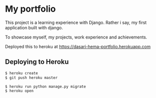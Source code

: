 # My portfolio

This project is a learning experience with Django. Rather i say, my first application built with django.

To showcase myself, my projects, work experience and achievements.

Deployed this to heroku at https://dasari-hema-portfolio.herokuapp.com


## Deploying to Heroku

```sh
$ heroku create
$ git push heroku master

$ heroku run python manage.py migrate
$ heroku open
```